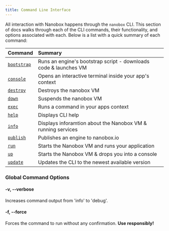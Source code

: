 ```yaml
---
title: Command Line Interface
---
```


All interaction with Nanobox happens through the `nanobox` CLI. This section of docs walks through each of the CLI commands, their functionality, and options associated with each. Below is a list with a quick summary of each command:

| Command                        | Summary                                                          |
| :----------------------------- | :--------------------------------------------------------------- |
| [`bootstrap`](/cli/bootstrap/) | Runs an engine's bootstrap script - downloads code & launches VM |
| [`console`](/cli/console/)     | Opens an interactive terminal inside your app's context          |
| [`destroy`](/cli/destroy/)     | Destroys the nanobox VM                                          |
| [`down`](/cli/down/)           | Suspends the nanobox VM                                          |
| [`exec`](/cli/exec/)           | Runs a command in your apps context                              |
| [`help`](/cli/help/)           | Displays CLI help                                                |
| [`info`](/cli/info/)           | Displays inforamtion about the Nanobox VM & running services     |
| [`publish`](/cli/publish/)     | Publishes an engine to nanobox.io                                |
| [`run`](/cli/run/)             | Starts the Nanobox VM and runs your application                  |
| [`up`](/cli/up/)               | Starts the Nanobox VM & drops you into a console                 |
| [`update`](/cli/update/)       | Updates the CLI to the newest available version                  |

### Global Command Options
#### -v, --verbose
Increases command output from 'info' to 'debug'.

#### -f, --force
Forces the command to run without any confirmation. **Use responsibly!**